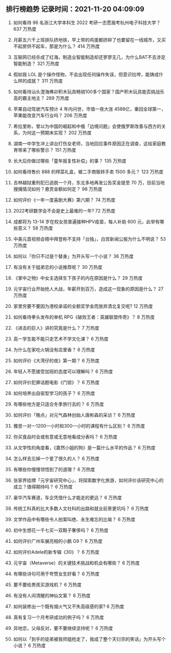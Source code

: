 
## 排行榜趋势 记录时间：2021-11-20 04:09:09
  
  1. 如何看待 96 名浙江大学本科生 2022 考研一志愿报考杭州电子科技大学？ 637 万热度
    
  2. 月薪五六千上班排队挤地铁，早上带的鸡蛋都挤碎了也要留在一线城市，又买不起房供不起车，那是为什么？ 414 万热度
    
  3. 互联网已经杀成了红海，制造业智能制造却还寥寥无几，为什么BAT不去涉足智能制造？ 321 万热度
    
  4. 假如我 LOL 是个操作怪物，不会出现任何操作失误，但意识拉垮，能铸成什么样的成就？ 311 万热度
    
  5. 如何看待汕头澄海榫卯积木玩具畅销100多个国家？国产积木玩具能否挑战乐高的霸主地主？ 289 万热度
    
  6. 苹果自动驾驶汽车预计 4 年内问世，市值一夜大涨 4588 ​亿，重回全球第一，苹果能改变汽车行业吗？ 206 万热度
    
  7. 希拉里称，曾以为中国的崛起和中俄「边境问题」会使俄罗斯改善与西方的关系，为何这一预期未实现？ 202 万热度
    
  8. 湖南一中学生冲上讲台打伤女老师，当地回应事件原因正在调查，这给家庭教育带来了哪些警示？ 151 万热度
    
  9. 长大后你做过哪些「童年报复性补偿」的事？ 135 万热度
    
  10. 如何看待售价 888 的榨菜礼盒，被二手商贩转手卖 1500 多元？ 123 万热度
    
  11. 吉林越狱重刑犯已逃脱一个月，东北多地再发公告奖金提至 70 万，目前当地搜捕情况如何？悬赏金额如何定？ 98 万热度
    
  12. 如何评价《一年一度喜剧大赛》第六期？ 74 万热度
    
  13. 2022考研数学会不会是史上最难的一年? 72 万热度
    
  14. 成都将为 13-14 岁在校女孩普遍接种HPV疫苗，每人补助 600 元，此举有哪些意义？ 58 万热度
    
  15. 中美元首视频会晤中拜登称不支持「台独」，白宫新闻公报为什么不明说？ 53 万热度
    
  16. 如何以「你只不过是个替身」为开头写一个小说？ 36 万热度
    
  17. 有没有关于姐弟恋的小说推荐呢？ 30 万热度
    
  18. 《掌中之物》中女主选择生下孩子的内在原因是什么？ 29 万热度
    
  19. 元宇宙行业开始抢人大战，年薪开到百万，造成这一现象的原因是什么？ 27 万热度
    
  20. 家里穷要不要因为港校承诺的全额奖学金而放弃清北复交呢? 12 万热度
    
  21. 如何看待拳头发布的单机 RPG《破败王者：英雄联盟传奇》？ 8 万热度
    
  22. 《进击的巨人》讲的究竟是什么？ 7 万热度
    
  23. 高一学生能不能只走艺术不学文化课？ 6 万热度
    
  24. 为什么在家吃火锅没有店里香？ 6 万热度
    
  25. 如何评价《大湾仔的夜》第一期？ 6 万热度
    
  26. 年轻人不愿接受加班的态度可以理解吗？ 6 万热度
    
  27. 如何评价犯罪话题电影《门锁》？ 6 万热度
    
  28. 如何培养出自驱型学习的孩子？ 6 万热度
    
  29. 有哪些地方是只适合冬季旅行去的？ 6 万热度
    
  30. 如何评价「晚点」对元气森林创始人唐彬森的采访？ 6 万热度
    
  31. 雅思一对一1200一小时和300一小时的课程有什么区别？ 6 万热度
    
  32. 你买食品时会或有意或无意地看成分表吗？ 6 万热度
    
  33. 从文学性的角度看，《嘉然小姐的狗》是一篇什么水平的作品？ 6 万热度
    
  34. 怎么样去忘掉一个爱了很久的人？ 6 万热度
    
  35. 有哪些你慢慢领悟到了的道理？ 6 万热度
    
  36. 张家界挂牌「元宇宙研究中心」，将探索数字化旅游，如何评价该研究中心的成立？值得期待吗？ 6 万热度
    
  37. 豪华汽车赛道，车企凭借什么才能走的更远？ 6 万热度
    
  38. 传统工科真的比大多数人文社科的出路和就业前景更坑吗？ 6 万热度
    
  39. 文学作品中有哪些令人拍案叫绝、永生难忘的比喻？ 6 万热度
    
  40. 初中生想花一千七买一双鞋子奢侈吗？ 6 万热度
    
  41. 如何评价广州车展亮相的小鹏 G9？ 6 万热度
    
  42. 如何评价Adele的新专辑《30》？ 6 万热度
    
  43. 元宇宙（Metaverse）的关键技术挑战和机会有哪些？ 6 万热度
    
  44. 有哪些诗句可用于夸赞女生好看？ 6 万热度
    
  45. 要不要给男孩买游戏机？ 6 万热度
    
  46. 有没有人间清醒的神仙文案？ 6 万热度
    
  47. 如何装修出一个既有烟火气又不失高级感的家? 6 万热度
    
  48. 真有复习一个月考研成功的例子吗？ 6 万热度
    
  49. 异地恋，父母反对，要不要继续坚持呢？ 6 万热度
    
  50. 如何以「到手的徒弟被我师姐抢走了，我成了整个天衍宗的笑话」为开头写个小说？ 6 万热度
    
